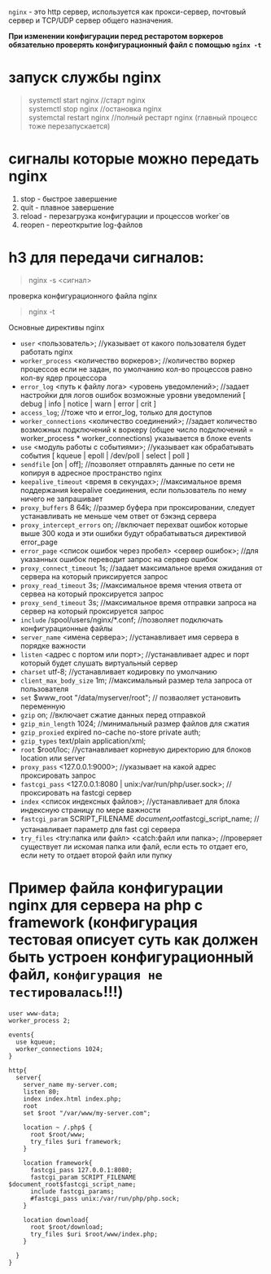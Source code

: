 `nginx` - это http сервер, используется как прокси-сервер, почтовый сервер и TCP/UDP сервер общего назначения.

**При изменении конфигурации перед рестаротом воркеров обязательно проверять конфигурационный файл с помощью `nginx -t`**

запуск службы nginx 
=====================
 >systemctl start nginx   //старт nginx  
 >systemctl stop nginx  //остановка nginx  
 >systemctal restart nginx  //полный рестарт nginx (главный процесс тоже перезапускается)  
 
сигналы которые можно передать nginx 
=====================
  1. stop - быстрое завершение 
  2. quit - плавное завершение
  3. reload - перезагрузка конфигурации и процессов worker`ов
  4. reopen - переоткрытие log-файлов
  
h3 для передачи сигналов:
=====================
  >nginx -s <сигнал>
  
проверка конфигурационного файла nginx
  >nginx -t
  
Основные директивы nginx
  
  * `user` <пользователь>;  //указывает от какого пользователя будет работать nginx
  * `worker_process` <количество воркеров>; //количество воркер процессов если не задан, по умолчанию кол-во процессов равно кол-ву ядер процессора
  * `error_log` <путь к файлу лога> <уровень уведомлений>;  //задает настройки для логов ошибок возможные уровни уведомлений [ debug | info | notice | warn | error | crit ]
  * `access_log`; //тоже что и error_log, только для доступов  
  * `worker_connections` <количество соединений>;   //задает количество возможных подключений к воркеру (общее число подключений = worker_process * worker_connections) указывается в блоке events
  * `use` <модуль работы с событиями>;  //указывает как обрабатывать события [ kqueue | epoll | /dev/poll | select | poll ]
  * `sendfile` [on | off];  //позволяет отправлять данные по сети не копируя в адресное пространство nginx
  * `keepalive_timeout` <время в секундах>; //максимальное время поддержания keepalive соединения, если пользователь по нему ничего не запрашивает
  * `proxy_buffers` 8 64k;  //размер буфера при проксировании, следует устанавливать не меньше чем ответ от бэкэнд сервера
  * `proxy_intercept_errors` on;  //включает перехват ошибок которые выше 300 кода и эти ошибки будут обрабатываться директивой error_page
  * `error_page` <список ошибок через пробел> <сервер ошибок>;  //для указанных ошибок переводит запрос на сервер ошибок
  * `proxy_connect_timeout` 1s; //задает максимальное время ожидания от сервера на который приксируется запрос
  * `proxy_read_timeout` 3s;  //максимальное время чтения ответа от сервеа на который проксируется запрос
  * `proxy_send_timeout` 3s;  //максимальное время отправки запроса на сервер на который проксируется запрос
  * `include` /spool/users/nginx/*.conf;  //позволяет подключать конфигурационные файлы
  * `server_name` <имена сервера>; //устанавливает имя сервера в порядке важности
  * `listen` <адрес с портом или порт>; //устанавливает адрес и порт который будет слушать виртуальный сервер
  * `charset` utf-8;  //устанавливает кодировку по умолчанию
  * `client_max_body_size` 1m;  //максимальный размер тела запроса от пользователя
  * `set` $www_root "/data/myserver/root";  // позваоляет установить переменную
  * `gzip` on;  //включает сжатие данных перед отправкой
  * `gzip_min_length` 1024; //минимальный размер файлов для сжатия
  * `gzip_proxied` expired no-cache no-store private auth;
  * `gzip_types` text/plain application/xml; 
  * `root` $root/loc; //устанавливает корневую директорию для блоков location или server
  * `proxy_pass` <127.0.0.1:9000>; //указывает на какой адрес проксировать запрос
  * `fastcgi_pass` <127.0.0.1:8080 | unix:/var/run/php/user.sock>;  //проксировать на fastcgi сервер
  * `index` <список индексных файлов>;  //устанавливает для блока индексную страницу по мере важности 
  * `fastcgi_param` SCRIPT_FILENAME $document_root$fastcgi_script_name; //устанавливает параметр для fast cgi сервера
  * `try_files` <try:папка или файл> <catch:файл или папка>; //проверяет существует ли искомая папка или фалй, если есть то отдает его, если нету то отдает второй файл или пупку
  
Пример файла конфигурации nginx для сервера на php с framework (конфигурация тестовая описует суть как должен быть устроен конфигурационный файл, `конфигурация не тестировалась`!!!)
====================

```
user www-data;
worker_process 2;

events{
  use kqueue;
  worker_connections 1024;
}

http{
  server{
    server_name my-server.com;
    listen 80;
    index index.html index.php;
    root
    set $root "/var/www/my-server.com";
    
    location ~ /.php$ {
      root $root/www;
      try_files $uri framework;
    }
    
    location framework{
      fastcgi_pass 127.0.0.1:8080;
      fastcgi_param SCRIPT_FILENAME $document_root$fastcgi_script_name;
      include fastcgi_params;
      #fastcgi_pass unix:/var/run/php/php.sock; 
    }
    
    location download{
      root $root/download;
      try_files $uri $root/www/index.php;
    }
    
  }
}
```
